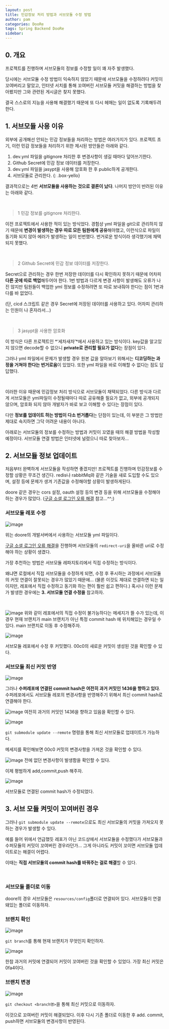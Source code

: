 ```yaml
---
layout: post
title: 민감정보 처리 방법과 서브모듈 수정 방법
author: pam
categories: DooRe
tags: Spring Backend DooRe
sidebar:
---
```


## 0. 개요

프로젝트를 진행하며 서브모듈의 정보를 수정할 일이 꽤 자주 발생했다.

당시에는 서브모듈 수정 방법이 익숙하지 않았기 때문에 서브모듈을 수정하려다 커밋이 꼬여버리고 말았고, 인터넷 서치를 통해 꼬여버린 서브모듈 커밋을 해결하는 방법을 찾아봤지만 그와 관련된 게시글은 찾지 못했다.

결국 스스로의 지능을  사용해 해결했기 때문에 또 다시 헤매는 일이 없도록 기록해두려 한다.

## 1. 서브모듈 사용 이유

외부에 공개해선 안되는 민감 정보들을 처리하는 방법은 여러가지가 있다. 프로젝트 초기, 이런 민감 정보들을 처리하기 위한 제시된 방안들은 아래와 같다.

1. dev.yml 파일을 gitignore 처리한 후 변경사항이 생길 때마다 덮어쓰기한다.
2. Github Secret에 민감 정보 데이터를 저장한다.
3. dev.yml 파일을 jasypt을 사용해 암호화 한 후 public하게 공개한다.
4. 서브모듈로 관리한다.
{: .box-yello}

결과적으로는 4번 **서브모듈을 사용하는 것으로 결론이 났다**. 나머지 방안이 반려된 이유는 아래와 같다.

<br>

> 1  민감 정보를 gitignore 처리한다.

이전 프로젝트에서 사용한 적이 있는 방식었다. 
경험상 yml 파일을 git으로 관리하지 않기 때문에 **변경이 발생하는 경우 따로 모든 팀원에게 공유**해야했고, 이런식으로 파일이 동기화 되지 않아 에러가 발생하는 일이 빈번했다. 번거로운 방식이라 생각했기에 채택되지 못했다.

<br>

> 2  Github Secret에 민감 정보 데이터를 저장한다.

Secret으로 관리하는 경우 한번 저장한 데이터를 다시 확인하지 못하기 때문에 어차피 **다른 곳에 따로 백업**해두어야 한다. 1번 방법과 다르게 변경 사항이 발생해도 오류가 나진 않지만 팀원들이 백업한 yml 정보를 수정하려면 또 따로 보내줘야 한다는 점이 1번과 다를 바 없었다.

(단, cicd 스크립트 같은 경우 Secret에 저장된 데이터를 사용하고 있다. 어차피 관리하는 인원이 나 혼자라서…) 

<br>

> 3  jasypt을 사용한 암호화

이 방식은 다른 프로젝트인 *‘세차새차’*에서 사용하고 있는 방식이다. key값을 알고있지 않으면 decode할 수 없으니 **private로 관리할 필요가 없다**는 장점이 있다.

그러나 yml 파일에서 문제가 발생할 경우 원본 값을 알아보기 위해서는 **디코딩하는 과정을 거쳐야 한다는 번거로움**이 있었다. 또한 yml 파일을 바로 이해할 수 없다는 점도 답답했다.


<br>


이러한 이유 때문에 민감정보 처리 방식으로 서브모듈이 채택되었다. 다른 방식과 다르게 서브모듈은 yml파일이 수정될때마다 따로 공유해줄 필요가 없고, 외부에 공개되지 않으며, 암호화 되지 않아 개발자가 바로 보고 이해할 수 있다는 장점이 있다.



다만 **정보를 업데이트 하는 방법이 다소 번거롭다**는 단점이 있는데, 이 부분은 그 방법만 제대로 숙지하면 그닥 어려운 내용이 아니다. 

아래로는 서브모듈의 정보를 수정하는 방법과 커밋이 꼬였을 때의 해결 방법을 작성할 예정이다. 서브모듈 연결 방법은 인터넷에 널렸으니 따로 찾아보자...

## 2. 서브모듈 정보 업데이트

처음부터 완벽하게 서브모듈을 작성하면 좋겠지만! 프로젝트를 진행하며 민감정보를 수정할 상황은 무조건 생긴다. redis나 rabbitMq와 같은 기술을 새로 도입할 수도 있으며, 설정 등에 문제가 생겨 기존값을 수정해야할 상황이 발생하게된다.

doore 같은 경우는 cors 설정, oauth 설정 등의 변경 등을 위해 서브모듈을 수정해야 하는 경우가 많았다. ([구글 소셜 로그인 오류 해결](https://lcqff.github.io/doore/2024/07/11/google-login.html) 참고…^^;)

### 서브모듈 레포 수정

![image](https://github.com/user-attachments/assets/927be737-bea5-4820-b24d-2ba40e5e661e)

위는 doore의 개발서버에서 사용하는 서브모듈 yml 파일이다.

[구글 소셜 로그인 오류 해결](https://lcqff.github.io/doore/2024/07/11/google-login.html)을 진행하며 서브모듈의 `redirect-uri`을 올바른 uri로 수정해야 하는 상황이 생겼다.

가장 추천하는 방법은 <blue>서브모듈 레파지토리에서 직접 수정</blue>하는 방식이다. 

왜냐면 로컬에서 직접 서브모듈을 수정하게 되면, 수정 후 푸시하는 과정에서 서브모듈의 커밋 연결이 잘못되는 경우가 많았기 때문에…  (물론 이것도 제대로 연결하면 되는 일이지만, 레포에서 직접 수정하고 동기화 하는 편이 훨씬 쉽고 편하다.) 혹시나 이런 문제가 발생한 경우에는 **3. 서브모듈 연결 수정을** 참고하자.

<br>

![image](https://github.com/user-attachments/assets/ffbf41ff-af05-4d88-9b0c-884f36ab44e1)
위와 같이 레포에서의 직접 수정이 불가능하다는 메세지가 뜰 수가 있는데, 이 경우 현재 브랜치가 main 브랜치가 아닌 특정 commit hash 에 위치해있는 경우일 수 있다. main 브랜치로 이동 후 수정해주자.

![image](https://github.com/user-attachments/assets/0002d5f8-17f0-4ad6-bd4a-9b790e49c67e)

서브모듈 레포에서 수정 후 커밋했다. 00c0의 새로운 커밋이 생성된 것을 확인할 수 있다.

### 서브모듈 최신 커밋 반영

![image](https://github.com/user-attachments/assets/4effda70-72b6-43cf-bc38-21f22900d7ee)

그러나 **수퍼레포에 연결된 commit hash은 여전히 과거 커밋인 1436을 향하고 있다**. 수퍼레포에서도 서브모듈 레포의 변경사항을 반영해주기 위해서 최신 commit hash로  연결해야 한다.

![image](https://github.com/user-attachments/assets/8c2fcc52-b9fd-46de-8192-c72556f08e92)
<cap>여전히 과거의 커밋인 1436을 향하고 있음을 확인할 수 있다.</cap><br>

![image](https://github.com/user-attachments/assets/c69348ac-4788-4419-9223-a3908020709d)

`git submodule update --remote` 명령을 통해 최신 서브모듈로 업데이트가 가능하다.

메세지를 확인해보면 00c0 커밋의 변경사항을 가져온 것을 확인할 수 있다.

![image](https://github.com/user-attachments/assets/29d9efe0-1caf-4a94-86b7-367b07319915)
<cap>전에 없던 변경사항이 발생함을 확인할 수 있다.</cap><br>

이제 평범하게 add,commit,push 해주자.

![image](https://github.com/user-attachments/assets/55c7496b-cf20-40dd-b656-19f22c76f86e)

서브모듈로 연결된 commit hash가 수정되었다.

## 3. 서브 모듈 켜밋이 꼬여버린 경우

그러나 `git submodule update --remote`으로도 최신 서브모듈의 커밋을 가져오지 못하는 경우가 발생할 수 있다.

예를 들어 위에서 언급했듯 레포가 아닌 코드상에서 서브모듈을 수정했다가 서브모듈과 수퍼모듈의 커밋이 꼬여버린 경우라던가… 그게 아니라도 커밋이 꼬이면 서브모듈 업데이트로는 해결이 어렵다. 

이때는 **직접 서브모듈의 commit hash를 바꿔주는 걸로 해결**할 수 있다.

<br>

### 서브모듈 폴더로 이동

doore의 경우 서브모듈은 `resources/config`폴더로 연결되어 있다. 서브모듈이 연결돼있는 폴더로 이동하자.

### 브랜치 확인
![image](https://github.com/user-attachments/assets/207c8349-79a7-41ba-92cb-07a81a47796c)

`git branch`를 통해 현재 브랜치가 무엇인지 확인하자. 

![image](https://github.com/user-attachments/assets/a1939040-2e01-4074-a0b0-f3a5bc47667c)

한참 과거의 커밋에 연결되어 커밋이 꼬여버린 것을 확인할 수 있었다. 가장 최신 커밋은 0fa4이다. 

### 브랜치 변경


![image](https://github.com/user-attachments/assets/07a05605-7573-42f1-9eb5-bd056ae52780)

`git checkout <branch명>`을 통해 최신 커밋으로 이동하자. 

이것으로 꼬여버린 커밋이 해결되었다.
이후 다시 기존 폴더로 이동한 후 add. commit, push하면 서브모듈의 변경사항이 반영된다. 